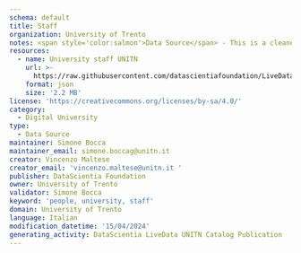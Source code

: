 ```yaml
---
schema: default
title: Staff
organization: University of Trento
notes: <span style='color:salmon'>Data Source</span> - This is a cleaned and formatted dataset, created by the University of Trento (UNITN), that includes information about the UNITN staff.
resources:
  - name: University staff UNITN
    url: >-
      https://raw.githubusercontent.com/datascientiafoundation/LiveDataUNITN-DREP/main/Data%20Resources/DU-UNITN-people.json
    format: json
    size: '2.2 MB'
license: 'https://creativecommons.org/licenses/by-sa/4.0/'
category:
  - Digital University
type:
  - Data Source
maintainer: Simone Bocca
maintainer_email: simone.boccag@unitn.it
creator: Vincenzo Maltese
creator_email: 'vincenzo.maltese@unitn.it '
publisher: DataScientia Foundation
owner: University of Trento
validator: Simone Bocca
keyword: 'people, university, staff'
domain: University of Trento
language: Italian
modification_datetime: '15/04/2024'
generating_activity: DataScientia LiveData UNITN Catalog Publication
---
```


